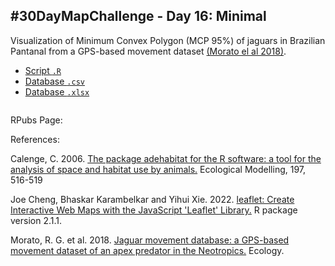 ## #30DayMapChallenge - Day 16: Minimal 

Visualization of Minimum Convex Polygon (MCP 95%) of jaguars in Brazilian Pantanal from a GPS-based movement dataset [(Morato el al 2018)](http://doi.org/10.1002/ecy.2379). 

- [Script `.R`]()
- [Database `.csv`](https://github.com/fblpalmeira/jaguar_interactivemap/blob/main/data/jaguar_movement_data.csv)
- [Database `.xlsx`](https://github.com/fblpalmeira/jaguar_interactivemap/blob/main/data/Jaguar_additional%20information.xlsx)

<img src="">

RPubs Page: 

References: 

Calenge, C. 2006. [The package adehabitat for the R software: a tool for the analysis of space and habitat use by animals.](https://doi.org/10.1016/j.ecolmodel.2006.03.017) Ecological Modelling, 197, 516-519

Joe Cheng, Bhaskar Karambelkar and Yihui Xie. 2022. [leaflet: Create Interactive Web Maps with the JavaScript 'Leaflet' Library.](https://CRAN.R-project.org/package=leaflet) R package version 2.1.1. 

Morato, R. G. et al. 2018. [Jaguar movement database: a GPS-based movement dataset of an apex predator in the Neotropics.](http://doi.org/10.1002/ecy.2379) Ecology.
